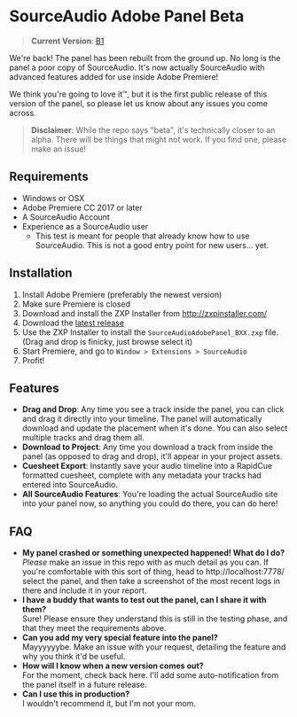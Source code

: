 # SourceAudio Adobe Panel Beta
> **Current Version**: [B1](https://github.com/SourceAudio/sa-adobe-panel-beta/releases)

We're back! The panel has been rebuilt from the ground up. No long is the panel a poor copy of SourceAudio. It's now actually SourceAudio with advanced features added for use inside Adobe Premiere!

We think you're going to love it™, but it is the first public release of this version of the panel, so please let us know about any issues you come across.
 
> **Disclaimer**: While the repo says "beta", it's technically closer to an alpha. There will be things that might not work. If you find one, please make an issue!
 
## Requirements
- Windows or OSX
- Adobe Premiere CC 2017 or later
- A SourceAudio Account
- Experience as a SourceAudio user
  - This test is meant for people that already know how to use SourceAudio. This is not a good entry point for new users... yet.

## Installation
1. Install Adobe Premiere (preferably the newest version)
2. Make sure Premiere is closed
3. Download and install the ZXP Installer from http://zxpinstaller.com/
4. Download the [latest release](https://github.com/SourceAudio/sa-adobe-panel-beta/releases)
5. Use the ZXP Installer to install the `SourceAudioAdobePanel_BXX.zxp` file. (Drag and drop is finicky, just browse select it)
6. Start Premiere, and go to `Window > Extensions > SourceAudio`
7. Profit!
 
## Features
- **Drag and Drop**: Any time you see a track inside the panel, you can click and drag it directly into your timeline. The panel will automatically download and update the placement when it's done. You can also select multiple tracks and drag them all.
- **Download to Project**: Any time you download a track from inside the panel (as opposed to drag and drop), it'll appear in your project assets.
- **Cuesheet Export**: Instantly save your audio timeline into a RapidCue formatted cuesheet, complete with any metadata your tracks had entered into SourceAudio.
- **All SourceAudio Features**: You're loading the actual SourceAudio site into your panel now, so anything you could do there, you can do here!

## FAQ
- **My panel crashed or something unexpected happened! What do I do?**  
  *Please* make an issue in this repo with as much detail as you can. If you're comfortable with this sort of thing, head to http://localhost:7778/ select the panel, and then take a screenshot of the most recent logs in there and include it in your report.
- **I have a buddy that wants to test out the panel, can I share it with them?**  
  Sure! Please ensure they understand this is still in the testing phase, and that they meet the requirements above.
- **Can you add my very special feature into the panel?**  
  Mayyyyyybe. Make an issue with your request, detailing the feature and why you think it'd be useful.
- **How will I know when a new version comes out?**  
  For the moment, check back here. I'll add some auto-notification from the panel itself in a future release.
- **Can I use this in production?**  
  I wouldn't recommend it, but I'm not your mom.



